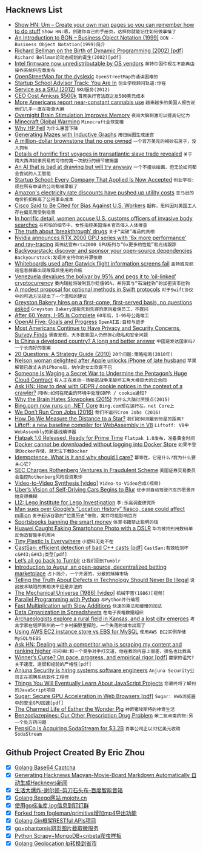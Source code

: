 ## Hacknews List


- [Show HN: Um – Create your own man pages so you can remember how to do stuff](https://github.com/sinclairtarget/um)  `Show HN:嗯，创建你自己的手册页，这样你就能记住如何做事情了`
- [An Introduction to BON – Business Object Notation (1999)](http://www.cs.yorku.ca/~paige/Bon/bon.html)  `BON - Business Object Notation(1999)简介`
- [Richard Bellman on the Birth of Dynamic Programming (2002) [pdf]](https://pubsonline.informs.org/doi/pdf/10.1287/opre.50.1.48.17791)  `Richard Bellman论动态规划的诞生(2002)[pdf]`
- [Intel firmware now unredistributable by OS vendors](https://bugs.debian.org/cgi-bin/bugreport.cgi?bug=906158)  `英特尔固件现在不能再由操作系统供应商发布`
- [OpenStreetMap for the dyslexic](http://www.osm4dys.org/)  `OpenStreetMap的诵读困难的`
- [Startup School Advisor Track: You Are In](item?id=17804371)  `创业学校顾问轨道:你在`
- [Service as a SKU (2012)](https://a16z.com/2018/08/17/service-as-a-sku/)  `SKU服务(2012)`
- [CEO Cost Amicus $500k](https://www.teampay.co/blog/how-amicus-lost-500000/)  `首席执行官法庭之友500美元成本`
- [More Americans report near-constant cannabis use](https://www.theatlantic.com/health/archive/2018/08/americas-invisible-pot-addicts/567886/?single_page=true)  `越来越多的美国人报告说他们几乎一直在吸食大麻`
- [Overnight Brain Stimulation Improves Memory](http://www.jneurosci.org/content/38/33/7314)  `夜间大脑刺激可以提高记忆力`
- [Minecraft Global Warming](https://github.com/nsporillo/GlobalWarming)  `Minecraft全球变暖`
- [Why HP Fell](https://mondaynote.com/50-years-in-tech-part-2-why-hp-fell-621c42238479)  `为什么惠普下降`
- [Generating Mazes with Inductive Graphs](http://jelv.is/blog/Generating-Mazes-with-Inductive-Graphs/)  `用归纳图生成迷宫`
- [A million-dollar brownstone that no one owned](https://theoutline.com/post/5807/the-million-dollar-brownstone-that-no-one-owned)  `一个百万美元的褐砂石房子，没人拥有`
- [Details of horrific first voyages in transatlantic slave trade revealed](https://www.independent.co.uk/news/world/americas/transatlantic-slave-trade-voyages-ships-log-details-africa-america-atlantic-ocean-deaths-disease-a8494546.html)  `关于跨大西洋奴隶贸易的可怕的第一次航行的细节被揭露`
- [An AI that is bad at drawing but will try anyway](http://aiweirdness.com/post/177091486527/this-ai-is-bad-at-drawing-but-will-try-anyways/amp)  `一个不擅长绘画，但无论如何都会尝试的人工智能`
- [Startup School: Every Company That Applied Is Now Accepted](https://blog.ycombinator.com/startup-school-every-company-that-applied-is-now-accepted/)  `创业学校:现在所有申请的公司都被录取了`
- [Amazon&#39;s electricity rate discounts have pushed up utility costs](https://www.bloomberg.com/news/articles/2018-08-20/amazon-isn-t-paying-its-electric-bills-you-might-be)  `亚马逊的电价折扣推高了公用事业成本`
- [Cisco Said to Be Cited for Bias Against U.S. Workers](https://news.bloomberglaw.com/daily-labor-report/cisco-cited-for-bias-against-us-workers)  `据称，思科因对美国工人存在偏见而受到指责`
- [In horrific detail, women accuse U.S. customs officers of invasive body searches](http://www.chicagotribune.com/news/nationworld/ct-customs-officers-invasive-body-searches-20180819-story.html)  `在可怕的细节中，女性指控美国海关官员侵入人体搜查`
- [The truth about ‘breakthrough’ drugs](https://www.washingtonpost.com/news/to-your-health/wp/2018/07/17/the-truth-about-breakthrough-drugs/)  `关于“突破”毒品的真相`
- [Nvidia announces RTX 2000 GPU series with ‘6x more performance’ and ray-tracing](https://www.theverge.com/2018/8/20/17758724/nvidia-geforce-rtx-2080-specs-pricing-release-date-features)  `英伟达宣布rtx2000 GPU系列与“6x更多的性能”和光线跟踪`
- [Backyourstack: discover and sponsor your open-source dependencies](https://backyourstack.com/)  `Backyourstack:发现并支持你的开源依赖`
- [Whiteboards used after Gatwick flight information screens fail](https://www.bbc.com/news/uk-england-sussex-45247499)  `盖特威克航班信息屏幕出现故障后使用的白板`
- [Venezuela devalues the bolivar by 95% and pegs it to ‘oil-linked’ cryptocurrency](https://www.businessinsider.com/venezuela-devalues-bolivar-and-pegs-it-to-cryptocurrency-2018-8)  `委内瑞拉将玻利瓦尔贬值95%，并将其与“石油挂钩”的加密货币挂钩`
- [A modest proposal for optional methods in Swift protocols](https://cocoasamurai.blogspot.com/2018/08/a-modest-proposal-for-optional-methods.html)  `对于Swift协议中的可选方法提出了一个温和的建议`
- [Greyston Bakery hires on a first-come, first-served basis, no questions asked](https://www.fastcompany.com/90219582/this-company-hired-anyone-who-applied-now-its-starting-a-movement)  `Greyston Bakery是按先到先得的原则雇佣员工，不提问`
- [After 60 Years, I-95 Is Complete](https://www.bloomberg.com/news/articles/2018-08-20/after-60-years-i-95-is-complete)  `60年后，I-95号公路竣工`
- [OpenAI Five: Goals and Progress](https://openai.com/five/)  `OpenAI五:目标与进步`
- [Most Americans Continue to Have Privacy and Security Concerns, Survey Finds](https://www.ntia.doc.gov/blog/2018/most-americans-continue-have-privacy-and-security-concerns-ntia-survey-finds)  `调查发现，大多数美国人仍然担心隐私和安全问题`
- [Is China a developed country? A long and better answer](https://www.inkstonenews.com/china/is-china-a-developed-country-long-and-better-answer/article/2160430)  `中国是发达国家吗?一个长而好的答案`
- [20 Questions: A Strategy Guide (2010)](https://zephauerbach.com/2010/12/28/20-questions-a-strategy-guide/)  `20个问题:策略指南(2010年)`
- [Nelson woman delighted after Apple unlocks iPhone of late husband](https://www.tvnz.co.nz/one-news/new-zealand/nelson-woman-delighted-after-apple-unlocks-iphone-late-husband-giving-access-precious-family-memories-me-and-mahli-were-pretty-much-in-tears)  `苹果解锁已故丈夫的iPhone后，纳尔逊女士欣喜不已`
- [Someone Is Waging a Secret War to Undermine the Pentagon’s Huge Cloud Contract](https://www.defenseone.com/technology/2018/08/someone-waging-secret-war-undermine-pentagons-huge-cloud-contract/150685/)  `有人正在发动一场秘密战争来破坏五角大楼巨大的云合同`
- [Ask HN: How to deal with GDPR / cookie notices in the context of a crawler?](item?id=17795750)  `问HN:如何在爬虫的环境中处理GDPR / cookie通知?`
- [Why the Brain Hates Slowpokes (2015)](http://nautil.us/issue/22/slow/why-your-brain-hates-slowpokes)  `为什么大脑讨厌慢点(2015)`
- [Bing.com now runs on .NET Core](https://blogs.msdn.microsoft.com/dotnet/2018/08/20/bing-com-runs-on-net-core-2-1/)  `Bing.com现在运行在。net Core上`
- [We Don’t Run Cron Jobs (2016)](https://engblog.nextdoor.com/we-don-t-run-cron-jobs-at-nextdoor-6f7f9cc62040)  `我们不运行Cron Jobs (2016)`
- [How Do We Measure the Distance to a Star?](https://www.scientificamerican.com/video/how-do-we-measure-the-distance-to-stars/)  `我们如何测量到恒星的距离?`
- [Liftoff: a new baseline compiler for WebAssembly in V8](https://v8project.blogspot.com/2018/08/liftoff.html)  `Liftoff: V8中WebAssembly的新基线编译器`
- [Flatpak 1.0 Released, Ready for Prime Time](https://flatpak.org/press/2018-08-20-flatpak-1.0/)  `Flatpak 1.0发布，准备黄金时间`
- [Docker cannot be downloaded without logging into Docker Store](https://github.com/docker/docker.github.io/issues/6910)  `如果不登录Docker存储，就无法下载Docker`
- [Idempotence. What is it and why should I care?](http://cloudingmine.com/idempotence-what-is-it-and-why-should-i-care/)  `幂等性。它是什么?我为什么要关心它?`
- [SEC Charges Rothenberg Ventures in Fraudulent Scheme](https://www.sec.gov/news/press-release/2018-160)  `美国证券交易委员会指控Rothenberg风险投资欺诈`
- [Video-to-Video Synthesis [video]](https://www.youtube.com/watch?v=S1OwOd-war8)  `Video-to-Video合成(视频)`
- [Uber’s Vision of Self-Driving Cars Begins to Blur](https://www.nytimes.com/2018/08/19/technology/uber-self-driving-cars.html)  `优步对自动驾驶汽车的愿景开始变得模糊`
- [LI2: Lego Institute for Lego Investigation](http://norvig.com/LI2/)  `李:乐高调查研究所`
- [Man sues over Google’s “Location History” fiasco, case could affect million](https://arstechnica.com/tech-policy/2018/08/did-google-violate-users-privacy-when-it-secretly-kept-location-data/?amp=1)  `男子起诉谷歌的“位置历史”惨败，案件可能影响百万`
- [Sportsbooks banning the smart money](http://www.espn.com/chalk/story/_/id/24425026/gambling-bookmakers-growing-us-legal-betting-market-allowed-ban-bettors)  `体育书籍禁止聪明的钱`
- [Huawei Caught Faking Smartphone Photo with a DSLR](https://petapixel.com/2018/08/20/huawei-caught-faking-smartphone-photos-with-a-dslr-again/)  `华为被拍到用数码单反伪造智能手机照片`
- [Tiny Plastic Is Everywhere](https://www.npr.org/sections/thesalt/2018/08/20/636845604/beer-drinking-water-and-fish-tiny-plastic-is-everywhere)  `小塑料无处不在`
- [CastSan: efficient detection of bad C&#43;&#43; casts [pdf]](https://www.docdroid.net/INWYBF7/castsan-esorics18.pdf)  `CastSan:有效检测坏c&#43;&#43;类型[pdf]`
- [Let’s all go back to Tumblr](https://theoutline.com/post/5811/why-tumblr-is-better-than-twitter-and-we-should-bring-it-back)  `让我们回到Tumblr`
- [Introduction to Augur, an open-source, decentralized betting marketplace](https://litepaper.com/resources/intro-to-augur)  `占卜简介，一个开源的，分散的赌博市场`
- [Telling the Truth About Defects in Technology Should Never Be Illegal](https://www.eff.org/deeplinks/2018/08/telling-truth-about-defects-technology-should-never-ever-ever-be-illegal-ever)  `说出技术缺陷的真相决不应是非法的`
- [The Mechanical Universe (1986) [video]](https://www.youtube.com/watch?v=XtMmeAjQTXc)  `机械宇宙(1986)[视频]`
- [Parallel Programming with Python](https://chryswoods.com/parallel_python/index.html)  `与Python并行编程`
- [Fast Multiplication with Slow Additions](http://loup-vaillant.fr/tutorials/fast-scalarmult)  `快速的乘法和缓慢的加法`
- [Data Organization in Spreadsheets](https://www.tandfonline.com/doi/full/10.1080/00031305.2017.1375989)  `在电子表格数据组织`
- [Archaeologists explore a rural field in Kansas, and a lost city emerges](http://www.latimes.com/nation/la-na-kansas-lost-city-20180819-htmlstory.html)  `考古学家在堪萨斯州的一个乡村田野里探险，一个失落的城市出现了`
- [Using AWS EC2 instance store vs EBS for MySQL](https://www.percona.com/blog/2018/08/20/using-aws-ec2-instance-store-vs-ebs-for-mysql-how-to-increase-performance-and-decrease-cost/)  `使用AWS EC2实例存储MySQL与EBS`
- [Ask HN: Dealing with a competitor who is scraping my content and ranking higher](item?id=17805256)  `问问HN:和一个竞争对手打交道，他在我的内容上很差，排名也比我高`
- [Winner’s Curse? On pace, progress, and empirical rigor [pdf]](https://openreview.net/pdf?id=rJWF0Fywf)  `赢家的诅咒?关于速度、进展和经验的严格性[pdf]`
- [Anjuna Security is hiring systems software engineers](item?id=17804906)  `Anjuna Security公司正在招聘系统软件工程师`
- [Things You Will Eventually Learn About JavaScript Projects](https://blog.usejournal.com/10-things-you-will-eventually-learn-about-javascript-projects-efd7646b958a)  `您最终将了解到的JavaScript项目`
- [Sugar: Secure GPU Acceleration in Web Browsers [pdf]](https://www.ics.uci.edu/~ardalan/papers/Yao_ASPLOS18.pdf)  `Sugar: Web浏览器中的安全GPU加速[pdf]`
- [The Charmed Life of Esther the Wonder Pig](https://thewalrus.ca/the-charmed-life-of-esther-the-wonder-pig/)  `神奇猪埃斯特的神奇生活`
- [Benzodiazepines: Our Other Prescription Drug Problem](https://journalistsresource.org/studies/society/public-health/benzodiazepines-what-journalists-should-know)  `苯二氮卓类药物:另一个处方药问题`
- [PepsiCo Is Acquiring SodaStream for $3.2B](http://fortune.com/2018/08/20/pepsico-sodastream-acquisition/)  `百事公司正以32亿美元收购SodaStream`

## Github Project Created By Eric Zhou

- [x] [Golang Base64 Captcha](https://github.com/mojocn/base64Captcha)
- [x] [Generating Hacknews Maoyan-Movie-Board Markdown Automatically 自动生成Hacknews新闻](https://github.com/dejavuzhou/md-genie)
- [x] [生活大爆炸-谢尔顿-剪刀石头布-百度智能音箱](https://github.com/mojocn/dueros-bang-game)
- [x] [Golang Beego网站 mojotv.cn](https://github.com/mojocn/www.mojotv.cn)
- [x] [使用go标准库,log信息到钉钉群](https://github.com/mojocn/dooger)
- [x] [Forked from fogleman/primitive增加mp4导出功能](https://github.com/mojocn/primitive)
- [x] [Golang Gin框架RESTful APIs项目](https://github.com/JJJJJJJerk/ezier-golang-web-api-framework)
- [x] [go+phantomjs网页图片截取微服务](https://github.com/mojocn/screen_shot)
- [x] [Python Scrapy+MongoDB+cnbeta爬虫样板](https://github.com/mojocn/scrapy_mongodb_boilerplate_cnbeta)
- [x] [Golang Geolocation Ip转换到省市](https://github.com/mojocn/ip2location)